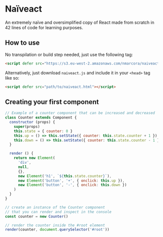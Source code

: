 # Naïveact

An extremely naïve and oversimplified copy of React made from scratch in 42 lines of code for learning purposes.

## How to use

No transpilation or build step needed, just use the following tag:

```html
<script defer src="https://s3.eu-west-2.amazonaws.com/nmarcora/naiveact.js"></script>
```

Alternatively, just download `naiveact.js` and include it in your `<head>` tag like so:

```html
<script defer src="path/to/naiveact.html"></script>
```

## Creating your first component

```js
// Example of a counter component that can be increased and decreased
class Counter extends Component {
  constructor (props) {
    super(props)
    this.state = { counter: 0 }
    this.up = () => this.setState({ counter: this.state.counter + 1 })
    this.down = () => this.setState({ counter: this.state.counter - 1 })
  }

  render () {
    return new Element(
      'div',
      null,
      {},
      new Element('h1', `${this.state.counter}`),
      new Element('button', '+', { onclick: this.up }),
      new Element('button', '-', { onclick: this.down })
    )
  }
}

// create an instance of the Counter component
// that you can render and inspect in the console
const counter = new Counter()

// render the counter inside the #root element
render(counter, document.querySelector('#root'))

```
